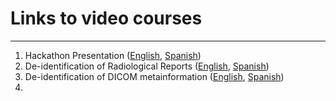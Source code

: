 # Links to video courses
-------------------------

1. Hackathon Presentation ([English](https://drive.google.com/file/d/1gzOGHJxV44Ez-BsjFmdthV5R5-ch1VZl/view?usp=sharing), [Spanish](https://drive.google.com/file/d/1GSL8q4iDMZY_dS0a5uwjL1Fgoct-mfvJ/view?usp=sharing))
2. De-identification of Radiological Reports ([English](https://drive.google.com/file/d/1NWCm_rZ8T70JfTJiaHu_C9sqTgLEVPGu/view?usp=sharing), [Spanish](https://drive.google.com/file/d/1IvrqCE_OpGAa_jyWSHurzz4k4QW322NV/view?usp=sharing))
3. De-identification of DICOM metainformation ([English](https://drive.google.com/file/d/11CyefiglAXY1ePunfKq0wFbfIw2ZlPEY/view?usp=sharing), [Spanish](https://drive.google.com/file/d/16nuL--_5LrTTHa_XMot3aRmRTQR30KL4/view?usp=sharing)) 
4.

 
